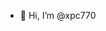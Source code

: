 - 👋 Hi, I’m @xpc770

<!---
xpc770/xpc770 is a ✨ special ✨ repository because its `README.md` (this file) appears on your GitHub profile.
You can click the Preview link to take a look at your changes.
--->
